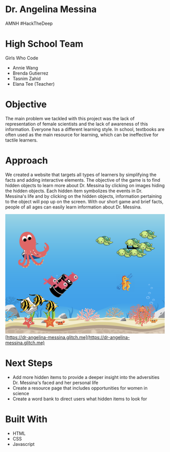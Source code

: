 # Dr. Angelina Messina

AMNH #HackTheDeep

# High School Team 
Girls Who Code
* Annie Wang 
* Brenda Gutierrez
* Tasnim Zahid
* Elana Tee (Teacher) 

# Objective 
The main problem we tackled with this project was the lack of representation of female scientists and the lack of awareness of this information. Everyone has a different learning style. In school, textbooks are often used as the main resource for learning, which can be ineffective for tactile learners.

# Approach 
We created a website that targets all types of learners by simplifying the facts and adding interactive elements. The objective of the game is to find hidden objects to learn more about Dr. Messina by clicking on images hiding the hidden objects. Each hidden item symbolizes the events in Dr. Messina's life and by clicking on the hidden objects, information pertaining to the object will pop up on the screen. With our short game and brief facts, people of all ages can easily learn information about Dr. Messina. 

![alt text](img/game.png)
[https://dr-angelina-messina.glitch.me](https://dr-angelina-messina.glitch.me)

# Next Steps 
* Add more hidden items to provide a deeper insight into the adversities Dr. Messina's faced and her personal life
* Create a resource page that includes opportunities for women in science 
* Create a word bank to direct users what hidden items to look for 

# Built With 
* HTML
* CSS
* Javascript
